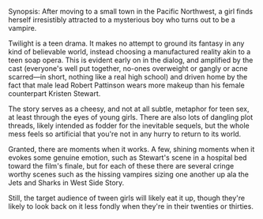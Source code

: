 Synopsis: After moving to a small town in the Pacific Northwest, a girl finds herself irresistibly attracted to a mysterious boy who turns out to be a vampire.

Twilight is a teen drama. It makes no attempt to ground its fantasy in any kind of believable world, instead choosing a manufactured reality akin to a teen soap opera. This is evident early on in the dialog, and amplified by the cast (everyone's well put together, no-ones overweight or gangly or acne scarred—in short, nothing like a real high school) and driven home by the fact that male lead Robert Pattinson wears more makeup than his female counterpart Kristen Stewart.

The story serves as a cheesy, and not at all subtle, metaphor for teen sex, at least through the eyes of young girls. There are also lots of dangling plot threads, likely intended as fodder for the inevitable sequels, but the whole mess feels so artificial that you're not in any hurry to return to its world.

Granted, there are moments when it works. A few, shining moments when it evokes some genuine emotion, such as Stewart's scene in a hospital bed toward the film's finale, but for each of these there are several cringe worthy scenes such as the hissing vampires sizing one another up ala the Jets and Sharks in West Side Story. 

Still, the target audience of tween girls will likely eat it up, though they're likely to look back on it less fondly when they're in their twenties or thirties.


